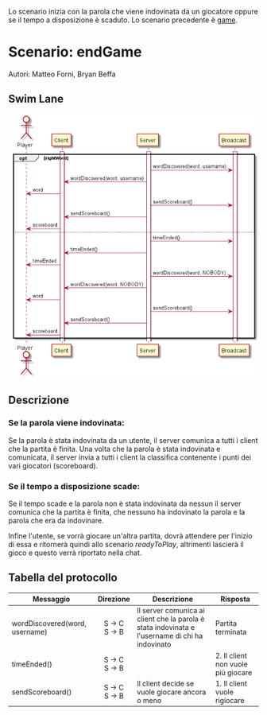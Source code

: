 Lo scenario inizia con la parola che viene indovinata da un giocatore oppure se il tempo a disposizione è scaduto. Lo scenario precedente è [game](game/gameDoc.md).


# Scenario: endGame

Autori: Matteo Forni, Bryan Beffa

## Swim Lane

![swim lane](endGame.jpg)

## Descrizione

### Se la parola viene indovinata:
Se la parola è stata indovinata da un utente, il server comunica a tutti i client che la partita è finita.
Una volta che la parola è stata indovinata e comunicata, il server invia a tutti i client la classifica contenente i punti dei vari giocatori (scoreboard).

### Se il tempo a disposizione scade:
Se il tempo scade e la parola non è stata indovinata da nessun il server comunica che la partita è finita, che nessuno ha indovinato la parola e la parola che era da indovinare.

Infine l'utente, se vorrà giocare un'altra partita, dovrà attendere per l'inizio di essa e ritornerà quindi allo scenario <i>readyToPlay</i>, altrimenti lascierà il gioco e questo verrà riportato nella chat.

## Tabella del protocollo

| Messaggio     | Direzione | Descrizione | Risposta |
|----------|:-------------:|--------|------------|
| wordDiscovered(word, username) | S -> C<br>S -> B      | Il server comunica ai client che la parola è stata indovinata e l'username di chi ha indovinato | Partita terminata |
|timeEnded()| S -> C<br>S -> B||2. Il client non vuole più giocare|
| sendScoreboard()| S -> C<br>S -> B | Il client decide se vuole giocare ancora o meno| 1. Il client vuole rigiocare|
